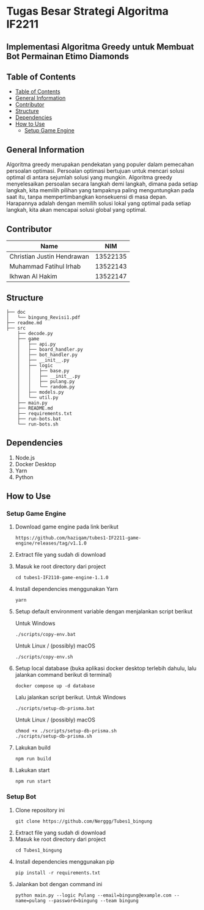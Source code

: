 # Tugas Besar Strategi Algoritma IF2211

## Implementasi Algoritma Greedy untuk Membuat Bot Permainan Etimo Diamonds

## Table of Contents

- [Table of Contents](#table-of-contents)
- [General Information](#general-information)
- [Contributor](#contributor)
- [Structure](#structure)
- [Dependencies](#dependencies)
- [How to Use](#how-to-use)
  - [Setup Game Engine](#setup-game-engine)

## General Information

Algoritma greedy merupakan pendekatan yang populer dalam pemecahan persoalan optimasi. Persoalan optimasi bertujuan untuk mencari solusi optimal di antara sejumlah solusi yang mungkin. Algoritma greedy menyelesaikan persoalan secara langkah demi langkah, dimana pada setiap langkah, kita memilih pilihan yang tampaknya paling menguntungkan pada saat itu, tanpa mempertimbangkan konsekuensi di masa depan. Harapannya adalah dengan memilih solusi lokal yang optimal pada setiap langkah, kita akan mencapai solusi global yang optimal.

## Contributor

| Name                       | NIM      |
| -------------------------- | -------- |
| Christian Justin Hendrawan | 13522135 |
| Muhammad Fatihul Irhab     | 13522143 |
| Ikhwan Al Hakim            | 13522147 |

## Structure

```
├── doc
│   └── bingung_Revisi1.pdf
├── readme.md
├── src
    ├── decode.py
    ├── game
    │   ├── api.py
    │   ├── board_handler.py
    │   ├── bot_handler.py
    │   ├── __init__.py
    │   ├── logic
    │   │   ├── base.py
    │   │   ├── __init__.py
    │   │   ├── pulang.py
    │   │   └── random.py
    │   ├── models.py
    │   └── util.py
    ├── main.py
    ├── README.md
    ├── requirements.txt
    ├── run-bots.bat
    └── run-bots.sh
```

## Dependencies

1. Node.js
2. Docker Desktop
3. Yarn
4. Python

## How to Use

### Setup Game Engine

1. Download game engine pada link berikut
   ```
   https://github.com/haziqam/tubes1-IF2211-game-engine/releases/tag/v1.1.0
   ```
2. Extract file yang sudah di download
3. Masuk ke root directory dari project
   ```
   cd tubes1-IF2110-game-engine-1.1.0
   ```
4. Install dependencies menggunakan Yarn
   ```
   yarn
   ```
5. Setup default environment variable dengan menjalankan script berikut

   Untuk Windows

   ```
   ./scripts/copy-env.bat
   ```

   Untuk Linux / (possibly) macOS

   ```chmod +x ./scripts/copy-env.sh
   ./scripts/copy-env.sh
   ```

6. Setup local database (buka aplikasi docker desktop terlebih dahulu, lalu jalankan command berikut di terminal)

   ```
   docker compose up -d database
   ```

   Lalu jalankan script berikut. Untuk Windows

   ```
   ./scripts/setup-db-prisma.bat
   ```

   Untuk Linux / (possibly) macOS

   ```
   chmod +x ./scripts/setup-db-prisma.sh
   ./scripts/setup-db-prisma.sh
   ```

7. Lakukan build
   ```
   npm run build
   ```
8. Lakukan start
   ```
   npm run start
   ```

### Setup Bot

1. Clone repository ini
   ```
   git clone https://github.com/Nerggg/Tubes1_bingung
   ```
2. Extract file yang sudah di download
3. Masuk ke root directory dari project
   ```
   cd Tubes1_bingung
   ```
4. Install dependencies menggunakan pip
   ```
   pip install -r requirements.txt
   ```
5. Jalankan bot dengan command ini
   ```
   python main.py --logic Pulang --email=bingung@example.com --name=pulang --password=bingung --team bingung
   ```
